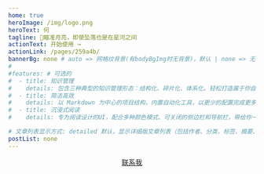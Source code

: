 ```yaml
---
home: true
heroImage: /img/logo.png
heroText: 何
tagline: 🚀瞄准月亮，即使坠落也是在星河之间
actionText: 开始使用 →
actionLink: /pages/259a4b/
bannerBg: none # auto => 网格纹背景(有bodyBgImg时无背景)，默认 | none => 无 | '大图地址' | background: 自定义背景样式       提示：如发现文本颜色不适应你的背景时可以到palette.styl修改$bannerTextColor变量
#
#features: # 可选的
#  - title: 知识管理
#    details: 包含三种典型的知识管理形态：结构化、碎片化、体系化。轻松打造属于你自己的知识管理平台
#  - title: 简洁高效
#    details: 以 Markdown 为中心的项目结构，内置自动化工具，以更少的配置完成更多的事。配合多维索引快速定位每个知识点
#  - title: 沉浸式阅读
#    details: 专为阅读设计的UI，配合多种颜色模式、可关闭的侧边栏和导航栏，带给你一种沉浸式阅读体验

# 文章列表显示方式: detailed 默认，显示详细版文章列表（包括作者、分类、标签、摘要、分页等）| simple => 显示简约版文章列表（仅标题和日期）| none 不显示文章列表
postList: none
---
```

<p align="center">
  <a class="become-sponsor" href="/pages/1b12ed/">联系我</a>
</p>

